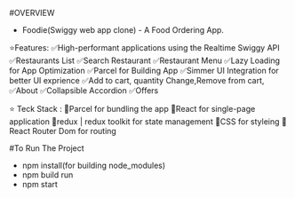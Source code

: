 #OVERVIEW
-  Foodie(Swiggy web app clone) - A Food Ordering App.

⭐Features:
✅High-performant applications using the Realtime Swiggy API
✅Restaurants List
✅Search Restaurant 
✅Restaurant Menu
✅Lazy Loading for App Optimization
✅Parcel for Building App
✅Simmer UI Integration for better UI exprience
✅Add to cart, quantity Change,Remove from cart,
✅About
✅Collapsible Accordion
✅Offers


⭐ Teck Stack :
🚀Parcel for bundling the app
🚀React for single-page application
🚀redux | redux toolkit for state management
🚀CSS for styleing
🚀React Router Dom for routing


#To Run The Project 
- npm install(for building node_modules)
- npm build run
- npm start

